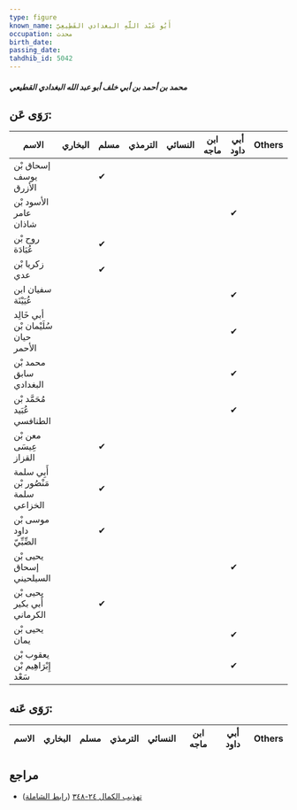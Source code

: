 ```yaml
---
type: figure
known_name: أَبُو عَبْد اللَّهِ البغدادي القَطِيعِيّ
occupation: محدث
birth_date:
passing_date:
tahdhib_id: 5042
---
```

##### محمد بن أحمد بن أبي خلف أبو عبد الله البغدادي القطيعي

## رَوَى عَن:
| الاسم                                | البخاري | مسلم | الترمذي | النسائي | ابن ماجه | أبي داود | Others |
| ------------------------------------ | ------- | ---- | ------- | ------- | -------- | -------- | ------ |
| إسحاق بْن يوسف الأزرق                |         | ✔    |         |         |          |          |        |
| الأسود بْن عامر شاذان                |         |      |         |         |          | ✔        |        |
| روح بْن عُبَادَة                     |         | ✔    |         |         |          |          |        |
| زكريا بْن عدي                        |         | ✔    |         |         |          |          |        |
| سفيان ابن عُيَيْنَة                  |         |      |         |         |          | ✔        |        |
| أبي خَالِد سُلَيْمان بْن حيان الأحمر |         |      |         |         |          | ✔        |        |
| محمد بْن سابق البغدادي               |         |      |         |         |          | ✔        |        |
| مُحَمَّد بْن عُبَيد الطنافسي         |         |      |         |         |          | ✔        |        |
| معن بْن عِيسَى القزاز                |         | ✔    |         |         |          |          |        |
| أَبِي سلمة مَنْصُور بْن سلمة الخزاعي |         | ✔    |         |         |          |          |        |
| موسى بْن داود الضِّبِّيّ             |         | ✔    |         |         |          |          |        |
| يحيى بْن إسحاق السيلحيني             |         |      |         |         |          | ✔        |        |
| يحيى بْن أَبي بكير الكرماني          |         | ✔    |         |         |          |          |        |
| يحيى بْن يمان                        |         |      |         |         |          | ✔        |        |
| يعقوب بْن إِبْرَاهِيم بْن سَعْد      |         |      |         |         |          | ✔        |        |
## رَوَى عَنه:
| الاسم | البخاري | مسلم | الترمذي | النسائي | ابن ماجه | أبي داود | Others |
| ----- | ------- | ---- | ------- | ------- | -------- | -------- | ------ |
## مراجع
- [تهذيب الكمال ٢٤-٣٤٨](obsidian://open?vault=Tahdhib-al-Kamal&file=Figures/٥٠٤٢-محمد%20بن%20أحمد%20بن%20أبي%20خلف%20أبو%20عبد%20الله%20البغدادي%20القطيعي) ([رابط الشاملة](https://shamela.ws/book/3722/12860))